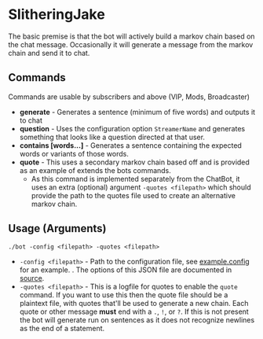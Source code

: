 # SlitheringJake

The basic premise is that the bot will actively build a markov chain based on the chat message. Occasionally it will generate a message from the markov chain and send it to chat.

## Commands

Commands are usable by subscribers and above (VIP, Mods, Broadcaster)

 - **generate** - Generates a sentence (minimum of five words) and outputs it to chat
 - **question** - Uses the configuration option `StreamerName` and generates something that looks like a question directed at that user.
 - **contains [words...]** - Generates a sentence containing the expected words or variants of those words.
 - **quote** - This uses a secondary markov chain based off and is provided as an example of extends the bots commands.
   - As this command is implemented separately from the ChatBot, it uses an extra (optional) argument `-quotes <filepath>` which should provide the path to the quotes file used to create an alternative markov chain.

## Usage (Arguments)

`./bot -config <filepath> -quotes <filepath>`

 - `-config <filepath>` - Path to the configuration file, see [example.config](example.config) for an example. . The options of this JSON file are documented in [source](pkg/chatbot/types.go).
 - `-quotes <filepath>` - This is a logfile for quotes to enable the `quote` command. If you want to use this then the quote file should be a plaintext file, with quotes that'll be used to generate a new chain. Each quote or other message **must** end with a `.`, `!`, or `?`. If this is not present the bot will generate run on sentences as it does not recognize newlines as the end of a statement.




